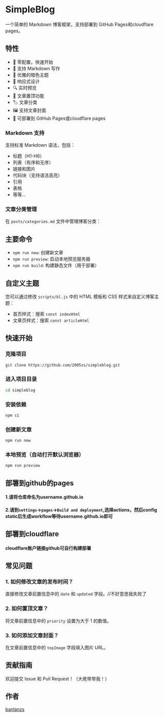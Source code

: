 # SimpleBlog

一个简单的 Markdown 博客框架，支持部署到 GitHub Pages和cloudflare pages。

## 特性
- 🚀 零配置，快速开始
- 📝 支持 Markdown 写作
- 🎨 优雅的暗色主题
- 📱 响应式设计
- 🔍 实时预览
- 📌 文章置顶功能
- 🏷️ 文章分类
- 🖼️ 支持文章封面
- 🚀 可部署到 GitHub Pages或cloudflare pages


### Markdown 支持
支持标准 Markdown 语法，包括：
- 标题（H1-H6）
- 列表（有序和无序）
- 链接和图片
- 代码块（支持语法高亮）
- 引用
- 表格
- 等等...

### 文章分类管理
在 `posts/categories.md` 文件中管理博客分类： 


## 主要命令
- `npm run new`: 创建新文章
- `npm run preview`: 启动本地预览服务器
- `npm run build`: 构建静态文件（用于部署）

## 自定义主题
您可以通过修改 `scripts/bl.js` 中的 HTML 模板和 CSS 样式来自定义博客主题：
- 首页样式：搜索 `const indexHtml`
- 文章页样式：搜索 `const articleHtml`

## 快速开始

### 克隆项目
```bash
git clone https://github.com/2005zs/simpleblog.git
```
### 进入项目目录
```bash
cd simpleblog
```
### 安装依赖
```bash
npm ci
```
### 创建新文章
```bash
npm run new
```
### 本地预览（自动打开默认浏览器）
```bash
npm run preview
```

## 部署到github的pages
#### 1.请将仓库命名为username.github.io
#### 2.请到`settings`->`pages`->`Build and deployment`,选择actions，然后config static后生成workflow等待username.github.io即可

## 部署到cloudflare
#### cloudflare账户链接github可自行构建部署

## 常见问题

### 1. 如何修改文章的发布时间？
直接修改文章前置信息中的 `date` 和 `updated` 字段。//不好意思我失败了

### 2. 如何置顶文章？
将文章前置信息中的 `priority` 设置为大于 1 的数值。

### 3. 如何添加文章封面？
在文章前置信息中的 `topImage` 字段填入图片 URL。

## 贡献指南
欢迎提交 Issue 和 Pull Request！（大佬带带我！）

## 作者
[banlanzs](https://banlanzs)
